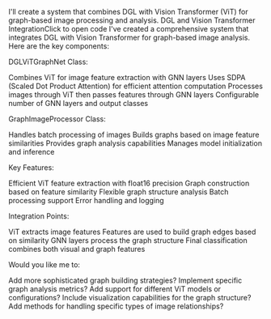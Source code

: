 I'll create a system that combines DGL with Vision Transformer (ViT) for graph-based image processing and analysis.
DGL and Vision Transformer IntegrationClick to open code
I've created a comprehensive system that integrates DGL with Vision Transformer for graph-based image analysis. Here are the key components:

DGLViTGraphNet Class:

Combines ViT for image feature extraction with GNN layers
Uses SDPA (Scaled Dot Product Attention) for efficient attention computation
Processes images through ViT then passes features through GNN layers
Configurable number of GNN layers and output classes


GraphImageProcessor Class:

Handles batch processing of images
Builds graphs based on image feature similarities
Provides graph analysis capabilities
Manages model initialization and inference


Key Features:

Efficient ViT feature extraction with float16 precision
Graph construction based on feature similarity
Flexible graph structure analysis
Batch processing support
Error handling and logging


Integration Points:

ViT extracts image features
Features are used to build graph edges based on similarity
GNN layers process the graph structure
Final classification combines both visual and graph features



Would you like me to:

Add more sophisticated graph building strategies?
Implement specific graph analysis metrics?
Add support for different ViT models or configurations?
Include visualization capabilities for the graph structure?
Add methods for handling specific types of image relationships?